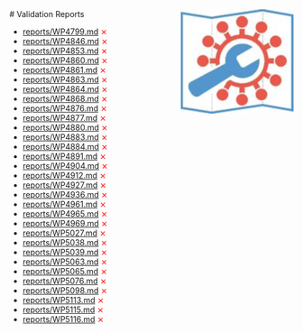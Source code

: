 <img style="float: right; width: 200px" src="logo.png" />
# Validation Reports

* [reports/WP4799.md](reports/WP4799.md) <span style="color:red">⨯</span>
* [reports/WP4846.md](reports/WP4846.md) <span style="color:red">⨯</span>
* [reports/WP4853.md](reports/WP4853.md) <span style="color:red">⨯</span>
* [reports/WP4860.md](reports/WP4860.md) <span style="color:red">⨯</span>
* [reports/WP4861.md](reports/WP4861.md) <span style="color:red">⨯</span>
* [reports/WP4863.md](reports/WP4863.md) <span style="color:red">⨯</span>
* [reports/WP4864.md](reports/WP4864.md) <span style="color:red">⨯</span>
* [reports/WP4868.md](reports/WP4868.md) <span style="color:red">⨯</span>
* [reports/WP4876.md](reports/WP4876.md) <span style="color:red">⨯</span>
* [reports/WP4877.md](reports/WP4877.md) <span style="color:red">⨯</span>
* [reports/WP4880.md](reports/WP4880.md) <span style="color:red">⨯</span>
* [reports/WP4883.md](reports/WP4883.md) <span style="color:red">⨯</span>
* [reports/WP4884.md](reports/WP4884.md) <span style="color:red">⨯</span>
* [reports/WP4891.md](reports/WP4891.md) <span style="color:red">⨯</span>
* [reports/WP4904.md](reports/WP4904.md) <span style="color:red">⨯</span>
* [reports/WP4912.md](reports/WP4912.md) <span style="color:red">⨯</span>
* [reports/WP4927.md](reports/WP4927.md) <span style="color:red">⨯</span>
* [reports/WP4936.md](reports/WP4936.md) <span style="color:red">⨯</span>
* [reports/WP4961.md](reports/WP4961.md) <span style="color:red">⨯</span>
* [reports/WP4965.md](reports/WP4965.md) <span style="color:red">⨯</span>
* [reports/WP4969.md](reports/WP4969.md) <span style="color:red">⨯</span>
* [reports/WP5027.md](reports/WP5027.md) <span style="color:red">⨯</span>
* [reports/WP5038.md](reports/WP5038.md) <span style="color:red">⨯</span>
* [reports/WP5039.md](reports/WP5039.md) <span style="color:red">⨯</span>
* [reports/WP5063.md](reports/WP5063.md) <span style="color:red">⨯</span>
* [reports/WP5065.md](reports/WP5065.md) <span style="color:red">⨯</span>
* [reports/WP5076.md](reports/WP5076.md) <span style="color:red">⨯</span>
* [reports/WP5098.md](reports/WP5098.md) <span style="color:red">⨯</span>
* [reports/WP5113.md](reports/WP5113.md) <span style="color:red">⨯</span>
* [reports/WP5115.md](reports/WP5115.md) <span style="color:red">⨯</span>
* [reports/WP5116.md](reports/WP5116.md) <span style="color:red">⨯</span>
